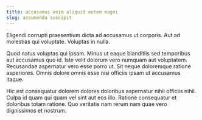 ```yaml
---
title: accusamus enim aliquid autem magni
slug: assumenda suscipit
---
```


Eligendi corrupti praesentium dicta ad accusamus ut corporis. Aut ad molestias qui voluptate. Voluptas in nulla.

Quod natus voluptas qui ipsam. Minus ut eaque blanditiis sed temporibus aut accusamus quo id. Iste velit dolorum vero numquam aut voluptatem. Recusandae aspernatur vero esse porro ut. Sit neque doloremque ratione asperiores. Omnis dolore omnis esse nisi officiis ipsam ut accusamus itaque.

Hic est consequatur dolorem dolores doloribus aspernatur nihil officiis nihil. Culpa id quam qui quam vel sint aut eos illo. Ratione consequatur et doloribus totam ratione. Quo veritatis nam rerum nam quae vero dignissimos et nostrum.
